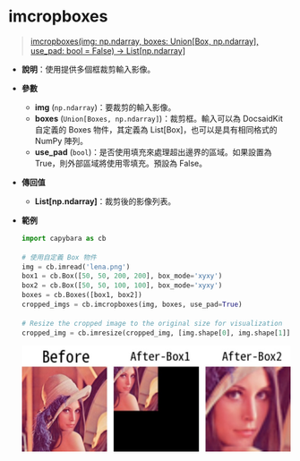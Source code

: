 # imcropboxes

> [imcropboxes(img: np.ndarray, boxes: Union[Box, np.ndarray], use_pad: bool = False) -> List[np.ndarray]](https://github.com/DocsaidLab/Capybara/blob/975d62fba4f76db59e715c220f7a2af5ad8d050e/capybara/vision/functionals.py#L325)

- **說明**：使用提供多個框裁剪輸入影像。

- **參數**

  - **img** (`np.ndarray`)：要裁剪的輸入影像。
  - **boxes** (`Union[Boxes, np.ndarray]`)：裁剪框。輸入可以為 DocsaidKit 自定義的 Boxes 物件，其定義為 List[Box]，也可以是具有相同格式的 NumPy 陣列。
  - **use_pad** (`bool`)：是否使用填充來處理超出邊界的區域。如果設置為 True，則外部區域將使用零填充。預設為 False。

- **傳回值**

  - **List[np.ndarray]**：裁剪後的影像列表。

- **範例**

  ```python
  import capybara as cb

  # 使用自定義 Box 物件
  img = cb.imread('lena.png')
  box1 = cb.Box([50, 50, 200, 200], box_mode='xyxy')
  box2 = cb.Box([50, 50, 100, 100], box_mode='xyxy')
  boxes = cb.Boxes([box1, box2])
  cropped_imgs = cb.imcropboxes(img, boxes, use_pad=True)

  # Resize the cropped image to the original size for visualization
  cropped_img = cb.imresize(cropped_img, [img.shape[0], img.shape[1]])
  ```

  ![imcropbox_boxes](./resource/test_imcropboxes.jpg)
